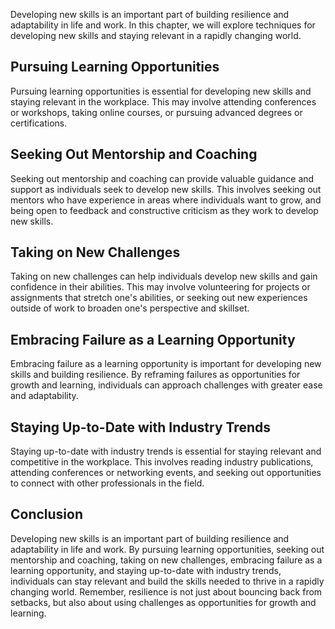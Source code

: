 
Developing new skills is an important part of building resilience and adaptability in life and work. In this chapter, we will explore techniques for developing new skills and staying relevant in a rapidly changing world.

Pursuing Learning Opportunities
-------------------------------

Pursuing learning opportunities is essential for developing new skills and staying relevant in the workplace. This may involve attending conferences or workshops, taking online courses, or pursuing advanced degrees or certifications.

Seeking Out Mentorship and Coaching
-----------------------------------

Seeking out mentorship and coaching can provide valuable guidance and support as individuals seek to develop new skills. This involves seeking out mentors who have experience in areas where individuals want to grow, and being open to feedback and constructive criticism as they work to develop new skills.

Taking on New Challenges
------------------------

Taking on new challenges can help individuals develop new skills and gain confidence in their abilities. This may involve volunteering for projects or assignments that stretch one's abilities, or seeking out new experiences outside of work to broaden one's perspective and skillset.

Embracing Failure as a Learning Opportunity
-------------------------------------------

Embracing failure as a learning opportunity is important for developing new skills and building resilience. By reframing failures as opportunities for growth and learning, individuals can approach challenges with greater ease and adaptability.

Staying Up-to-Date with Industry Trends
---------------------------------------

Staying up-to-date with industry trends is essential for staying relevant and competitive in the workplace. This involves reading industry publications, attending conferences or networking events, and seeking out opportunities to connect with other professionals in the field.

Conclusion
----------

Developing new skills is an important part of building resilience and adaptability in life and work. By pursuing learning opportunities, seeking out mentorship and coaching, taking on new challenges, embracing failure as a learning opportunity, and staying up-to-date with industry trends, individuals can stay relevant and build the skills needed to thrive in a rapidly changing world. Remember, resilience is not just about bouncing back from setbacks, but also about using challenges as opportunities for growth and learning.
